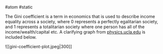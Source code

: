 #atom #static 

The Gini coefficient is a term in economics that is used to describe income equality across a society, where 0 represents a perfectly egalitarian society, and 1 represents a totalitarian society where one person has all of the income/wealth/capital etc. A clarifying graph from [physics.ucla.edu](https://www.physics.ucla.edu/~chester/GINI/index.html) is included below.

![[gini-coefficient-plot.jpeg|300]]

